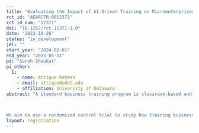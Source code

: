 ```yaml
---
title: "Evaluating the Impact of AI-Driven Training on Microenterprises: Evidence from Pakistan"
rct_id: "AEARCTR-0012371"
rct_id_num: "12371"
doi: "10.1257/rct.12371-1.0"
date: "2023-10-26"
status: "in_development"
jel: ""
start_year: "2024-02-01"
end_year: "2025-05-31"
pi: "Sarah Shaukat"
pi_other:
  1:
    - name: Attique Rehman
    - email: attique@udel.edu
    - affiliation: University of Delaware
abstract: "A standard business training program is classroom-based and teaches a range of better business practices. Evaluations of these programs show mixed evidence, particularly in developing countries, and highlight that selection matters. Additionally, there are concerns around the inability to adapt content to the specific needs of the businesses and the high costs of training. It is thus important to find ways to share customized knowledge, reduce the cost of training, and identify policies to help the most dynamic entrepreneurs grow. To deal with these concerns, this project focuses on teaching high-growth-potential microenterprise owners how to use generative AI, specifically ChatGPT, for their business activities. 

We aim to use a randomized control trial to study how training business owners in using ChatGPT to then in turn train themselves affects their productivity and entrepreneurial success. We aim to explore this question in the context of Pakistan, a lower-middle-income country in South Asia. Given the varying entrepreneurial challenges and opportunities that men and women encounter in a developing country like Pakistan, we also plan to conduct a heterogeneity analysis to dissect the impact of this AI-based training intervention through the gender lens."
layout: registration
---
```


